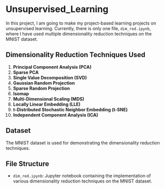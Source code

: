 # Unsupervised_Learning

In this project, I am going to make my project-based learning projects on unsupervised learning. Currently, there is only one file, `dim_red.ipynb`, where I have used multiple dimensionality reduction techniques on the MNIST dataset.

## Dimensionality Reduction Techniques Used

1. **Principal Component Analysis (PCA)**
2. **Sparse PCA**
3. **Single Value Decomposition (SVD)**
4. **Gaussian Random Projection**
5. **Sparse Random Projection**
6. **Isomap**
7. **Multi-Dimensional Scaling (MDS)**
8. **Locally Linear Embedding (LLE)**
9. **t-Distributed Stochastic Neighbor Embedding (t-SNE)**
10. **Independent Component Analysis (ICA)**

## Dataset

The MNIST dataset is used for demonstrating the dimensionality reduction techniques.

## File Structure

- `dim_red.ipynb`: Jupyter notebook containing the implementation of various dimensionality reduction techniques on the MNIST dataset.
